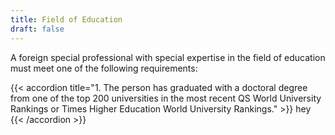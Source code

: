 ```yaml
---
title: Field of Education
draft: false
---
```

A foreign special professional with special expertise in the field of education must meet one of the following requirements:

{{< accordion title="1.	The person has graduated with a doctoral degree from one of the top 200 universities in the most recent QS World University Rankings or Times Higher Education World University Rankings." >}}
hey
{{< /accordion >}}